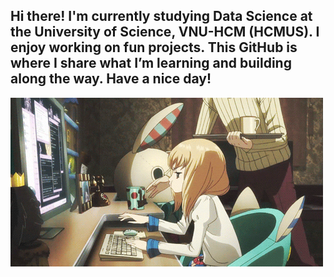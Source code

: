 ## Hi there! I'm currently studying Data Science at the University of Science, VNU-HCM (HCMUS). I enjoy working on fun projects. This GitHub is where I share what I’m learning and building along the way. Have a nice day!
![Cool GIF](./tải%20xuống.gif)

<!--
**Platypus27-coder/Platypus27-coder** is a ✨ _special_ ✨ repository because its `README.md` (this file) appears on your GitHub profile.

Here are some ideas to get you started:

- 🔭 I’m currently working on ...
- 🌱 I’m currently learning ...
- 👯 I’m looking to collaborate on ...
- 🤔 I’m looking for help with ...
- 💬 Ask me about ...
- 📫 How to reach me: ...
- 😄 Pronouns: ...
- ⚡ Fun fact: ...
-->
